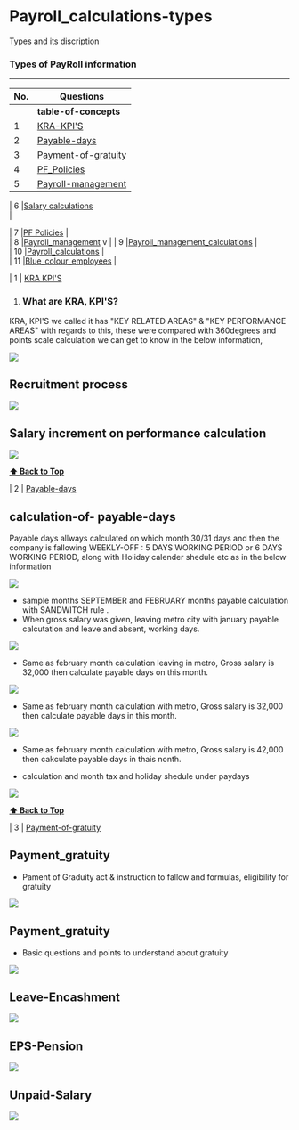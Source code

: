 # Payroll_calculations-types
Types and its discription 

### Types of PayRoll information
--------------------------------------------

| No.| Questions                                                                                                                                                                   |
| ---| ----------------------------------------------------------------------------------------------------------------------------------------------------------------------------------------------------------------------------------------------------------------------|
|    | **table-of-concepts**                                                                                                                                                          |                                                                                                                                                                    
| 1  | [KRA-KPI'S](#)                                                                                                                                                           |
| 2  | [Payable-days](#)                                                                                                                                                        |
| 3  | [Payment-of-gratuity](#)                                                                                                                                                         |
| 4  | [PF_Policies](#)                                                                                                                                                |
| 5   |[Payroll-management](#)                                                                                                                                                       |

| 6 |[Salary calculations](#)                                                                 
|  

| 7 |[PF Policies](#)                  |                                                                      
| 8 |[Payroll_management](#)    v                                             | 
| 9 |[Payroll_management_calculations](#)                                   |                                                   
| 10 |[Payroll_calculations](#)        |                                                        
| 11 |[Blue_colour_employees](#)                                              |  









  


| 1  | [KRA KPI'S](#) 

1.  ### What are KRA, KPI'S?
   KRA, KPI'S we called it has "KEY RELATED AREAS" & "KEY PERFORMANCE AREAS" with regards to 
   this, these were compared with 360degrees and points scale calculation we can get to know in 
   the below information,
   
   ![](./py/image1.png)
 
## Recruitment process 
![](./py/image2.png)

## Salary increment on performance calculation
![](./py/image3.png)
   
**[⬆ Back to Top](#Payroll_calculations-types)**

   
   | 2  | [Payable-days](#)     

## calculation-of- payable-days
<p> Payable days allways calculated on which month 30/31 days and then the company is fallowing WEEKLY-OFF : 5 DAYS WORKING PERIOD or 6 DAYS WORKING PERIOD, along with Holiday calender shedule etc as in the below information </p>
   
![](./payabledays/image1.png)

<ul><li> sample months SEPTEMBER and FEBRUARY months payable calculation with SANDWITCH rule .</ll>

<li> When gross salary was given, leaving metro city with january payable calcutation and leave and absent, working days. </li></ul>

 ![](./payabledays/image2.png)

<ul><li> Same as february month calculation leaving in metro, Gross salary is 32,000 then calculate payable days on this month. </li></ul
                                                                                                                        
  ![](./payabledays/image3.png)

<ul><li> Same as february month calculation with metro, Gross salary is 32,000 then calculate payable days in this month. </li></ul
                                                         
 ![](./payabledays/image4.png)
 <ul><li> Same as february month calculation with metro, Gross salary is 42,000 then cakculate payable days in thais nonth. </li></ul>
                                                         
<ul><li>calculation and month tax and holiday shedule under paydays
</li></ul>

 ![](./payabledays/image5.png)

**[⬆ Back to Top](#Payroll_calculations-types)**



| 3  | [Payment-of-gratuity](#) 

## Payment_gratuity 
<ul><li> Pament of Graduity act & instruction to fallow and formulas, eligibility for gratuity </li></ul>

![](./paymentofgratuity/image1.png)


 ## Payment_gratuity 
 <ul><li> Basic questions and points to understand about gratuity </li></ul>
 
![](./paymentofgratuity/image2.png)

 
## Leave-Encashment
![](./paymentofgratuity/image3.png)


## EPS-Pension 
![](./paymentofgratuity/image4.png)

## Unpaid-Salary
![](./paymentofgratuity/image5.png)
